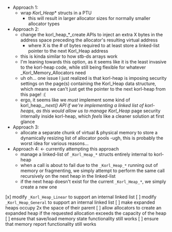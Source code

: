 - Approach 1:
    - wrap _Korl_Heap_* structs in a PTU
        - this will result in larger allocator sizes for normally smaller allocator types
- Approach 2:
    - change the korl_heap_*_create APIs to inject an extra X bytes in the address space preceding the allocator's resulting virtual address
        - where X is the # of bytes required to at least store a linked-list pointer to the next Korl_Heap address
    - this is kinda similar to how stb-ds arrays work
    - I'm leaning towards this option, as it seems like it is the least invasive to the korl-heap code, while still being flexible for whatever _Korl_Memory_Allocators need
    - uh oh... one issue I just realized is that korl-heap is imposing security settings on the page(s) containing the Korl_Heap data structure, which means we can't just get the pointer to the next korl-heap from this page! :(
    - ergo, it seems like we _must_ implement some kind of korl_heap_*_next() API if we're implementing a linked list of korl-heaps, as this would allow us to manage _Korl_Heap_* page security internally inside korl-heap, which _feels_ like a cleaner solution at first glance
- Approach 3:
    - allocate a separate chunk of virtual & physical memory to store a dynamically resizing list of allocator pools
        -ugh, this is probably the worst idea for various reasons...
- Approach 4: <- currently attempting this approach
    - manage a linked-list of `_Korl_Heap_*` structs entirely internal to korl-heap
    - when a call is about to fail due to the `_Korl_Heap_*` running out of memory or fragmenting, we simply attempt to perform the same call recursively on the next heap in the linked-list
    - if the next heap doesn't exist for the current `_Korl_Heap_*`, we simply create a new one

[x] modify `_Korl_Heap_Linear` to support an internal linked list
[ ] modify `_Korl_Heap_General` to support an internal linked list
[ ] make expanded heaps occupy 2x the space of their parent
[ ] allow allocators to create an expanded heap if the requested allocation exceeds the capacity of the heap
[ ] ensure that save/load memory state functionality still works
[ ] ensure that memory report functionality still works
